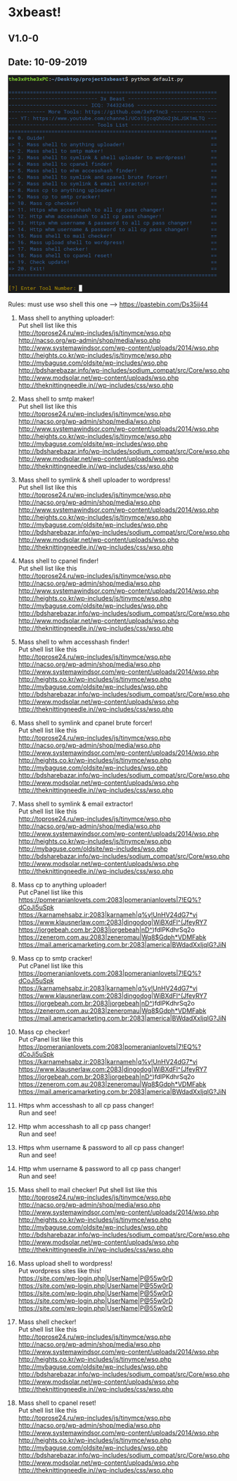 # 3xbeast!
## V1.0-0
## Date: 10-09-2019
<img src="https://raw.githubusercontent.com/3xPr1nc3/3xbeast/master/beast.png" onmouseover=alert(0)>

Rules: must use wso shell this one --> https://pastebin.com/Ds35ij44


1. Mass shell to anything uploader!: <br>
	Put shell list like this<br>
		http://toprose24.ru/wp-includes/js/tinymce/wso.php<br>
		http://nacso.org/wp-admin/shop/media/wso.php<br>
		http://www.systemawindsor.com/wp-content/uploads/2014/wso.php<br>
		http://heights.co.kr/wp-includes/js/tinymce/wso.php<br>
		http://mybaguse.com/oldsite/wp-includes/wso.php<br>
		http://bdsharebazar.info/wp-includes/sodium_compat/src/Core/wso.php<br>
		http://www.modsolar.net/wp-content/uploads/wso.php<br>
		http://theknittingneedle.in//wp-includes/css/wso.php<br>


2. Mass shell to smtp maker!<br>
	Put shell list like this<br>
		http://toprose24.ru/wp-includes/js/tinymce/wso.php<br>
		http://nacso.org/wp-admin/shop/media/wso.php<br>
		http://www.systemawindsor.com/wp-content/uploads/2014/wso.php<br>
		http://heights.co.kr/wp-includes/js/tinymce/wso.php<br>
		http://mybaguse.com/oldsite/wp-includes/wso.php<br>
		http://bdsharebazar.info/wp-includes/sodium_compat/src/Core/wso.php<br>
		http://www.modsolar.net/wp-content/uploads/wso.php<br>
		http://theknittingneedle.in//wp-includes/css/wso.php<br>


3. Mass shell to symlink & shell uploader to wordpress!<br>
	Put shell list like this<br>
		http://toprose24.ru/wp-includes/js/tinymce/wso.php<br>
		http://nacso.org/wp-admin/shop/media/wso.php<br>
		http://www.systemawindsor.com/wp-content/uploads/2014/wso.php<br>
		http://heights.co.kr/wp-includes/js/tinymce/wso.php<br>
		http://mybaguse.com/oldsite/wp-includes/wso.php<br>
		http://bdsharebazar.info/wp-includes/sodium_compat/src/Core/wso.php<br>
		http://www.modsolar.net/wp-content/uploads/wso.php<br>
		http://theknittingneedle.in//wp-includes/css/wso.php<br>


4. Mass shell to cpanel finder!<br>
	Put shell list like this<br>
		http://toprose24.ru/wp-includes/js/tinymce/wso.php<br>
		http://nacso.org/wp-admin/shop/media/wso.php<br>
		http://www.systemawindsor.com/wp-content/uploads/2014/wso.php<br>
		http://heights.co.kr/wp-includes/js/tinymce/wso.php<br>
		http://mybaguse.com/oldsite/wp-includes/wso.php<br>
		http://bdsharebazar.info/wp-includes/sodium_compat/src/Core/wso.php<br>
		http://www.modsolar.net/wp-content/uploads/wso.php<br>
		http://theknittingneedle.in//wp-includes/css/wso.php<br>


5. Mass shell to whm accesshash finder!<br>
	Put shell list like this<br>
		http://toprose24.ru/wp-includes/js/tinymce/wso.php<br>
		http://nacso.org/wp-admin/shop/media/wso.php<br>
		http://www.systemawindsor.com/wp-content/uploads/2014/wso.php<br>
		http://heights.co.kr/wp-includes/js/tinymce/wso.php<br>
		http://mybaguse.com/oldsite/wp-includes/wso.php<br>
		http://bdsharebazar.info/wp-includes/sodium_compat/src/Core/wso.php<br>
		http://www.modsolar.net/wp-content/uploads/wso.php<br>
		http://theknittingneedle.in//wp-includes/css/wso.php<br>


6. Mass shell to symlink and cpanel brute forcer!<br>
	Put shell list like this<br>
		http://toprose24.ru/wp-includes/js/tinymce/wso.php<br>
		http://nacso.org/wp-admin/shop/media/wso.php<br>
		http://www.systemawindsor.com/wp-content/uploads/2014/wso.php<br>
		http://heights.co.kr/wp-includes/js/tinymce/wso.php<br>
		http://mybaguse.com/oldsite/wp-includes/wso.php<br>
		http://bdsharebazar.info/wp-includes/sodium_compat/src/Core/wso.php<br>
		http://www.modsolar.net/wp-content/uploads/wso.php<br>
		http://theknittingneedle.in//wp-includes/css/wso.php<br>


7. Mass shell to symlink & email extractor!<br>
	Put shell list like this<br>
		http://toprose24.ru/wp-includes/js/tinymce/wso.php<br>
		http://nacso.org/wp-admin/shop/media/wso.php<br>
		http://www.systemawindsor.com/wp-content/uploads/2014/wso.php<br>
		http://heights.co.kr/wp-includes/js/tinymce/wso.php<br>
		http://mybaguse.com/oldsite/wp-includes/wso.php<br>
		http://bdsharebazar.info/wp-includes/sodium_compat/src/Core/wso.php<br>
		http://www.modsolar.net/wp-content/uploads/wso.php<br>
		http://theknittingneedle.in//wp-includes/css/wso.php<br>


8. Mass cp to anything uploader!<br>
	Put cPanel list like this<br>
		https://pomeranianlovets.com:2083|pomeranianlovets|7!EQ%?dCoJi5uSpk
		https://karnamehsabz.ir:2083|karnameh|q%y!UnHV24dG7*vi
		https://www.klausnerlaw.com:2083|dingodog|WiBXdFl^(JfeyRY7
		https://jorgebeah.com.br:2083|jorgebeah|nD^)fdlPKdhrSq2o
		https://zenerom.com.au:2083|zeneromau|Wq8$Gdph*VDMFabk
		https://mail.americamarketing.com.br:2083|america|BWdadXxljqIG?JiN


9. Mass cp to smtp cracker!<br>
	Put cPanel list like this<br>
		https://pomeranianlovets.com:2083|pomeranianlovets|7!EQ%?dCoJi5uSpk
		https://karnamehsabz.ir:2083|karnameh|q%y!UnHV24dG7*vi
		https://www.klausnerlaw.com:2083|dingodog|WiBXdFl^(JfeyRY7
		https://jorgebeah.com.br:2083|jorgebeah|nD^)fdlPKdhrSq2o
		https://zenerom.com.au:2083|zeneromau|Wq8$Gdph*VDMFabk
		https://mail.americamarketing.com.br:2083|america|BWdadXxljqIG?JiN


10. Mass cp checker!<br>
	Put cPanel list like this<br>
		https://pomeranianlovets.com:2083|pomeranianlovets|7!EQ%?dCoJi5uSpk
		https://karnamehsabz.ir:2083|karnameh|q%y!UnHV24dG7*vi
		https://www.klausnerlaw.com:2083|dingodog|WiBXdFl^(JfeyRY7
		https://jorgebeah.com.br:2083|jorgebeah|nD^)fdlPKdhrSq2o
		https://zenerom.com.au:2083|zeneromau|Wq8$Gdph*VDMFabk
		https://mail.americamarketing.com.br:2083|america|BWdadXxljqIG?JiN


11. Https whm accesshash to all cp pass changer!<br>
	Run and see!


12. Http whm accesshash to all cp pass changer!<br>
	Run and see!


13. Https whm username & password to all cp pass changer!<br>
	Run and see!


14. Http whm username & password to all cp pass changer! <br>
	Run and see!


15. Mass shell to mail checker!
	Put shell list like this<br>
		http://toprose24.ru/wp-includes/js/tinymce/wso.php<br>
		http://nacso.org/wp-admin/shop/media/wso.php<br>
		http://www.systemawindsor.com/wp-content/uploads/2014/wso.php<br>
		http://heights.co.kr/wp-includes/js/tinymce/wso.php<br>
		http://mybaguse.com/oldsite/wp-includes/wso.php<br>
		http://bdsharebazar.info/wp-includes/sodium_compat/src/Core/wso.php<br>
		http://www.modsolar.net/wp-content/uploads/wso.php<br>
		http://theknittingneedle.in//wp-includes/css/wso.php<br>


16. Mass upload shell to wordpress!<br>
	Put wordpress sites like this!<br>
		https://site.com/wp-login.php|UserName|P@55w0rD<br>
		https://site.com/wp-login.php|UserName|P@55w0rD<br>
		https://site.com/wp-login.php|UserName|P@55w0rD<br>
		https://site.com/wp-login.php|UserName|P@55w0rD<br>
		https://site.com/wp-login.php|UserName|P@55w0rD<br>


17. Mass shell checker!<br>
	Put shell list like this<br>
		http://toprose24.ru/wp-includes/js/tinymce/wso.php<br>
		http://nacso.org/wp-admin/shop/media/wso.php<br>
		http://www.systemawindsor.com/wp-content/uploads/2014/wso.php<br>
		http://heights.co.kr/wp-includes/js/tinymce/wso.php<br>
		http://mybaguse.com/oldsite/wp-includes/wso.php<br>
		http://bdsharebazar.info/wp-includes/sodium_compat/src/Core/wso.php<br>
		http://www.modsolar.net/wp-content/uploads/wso.php<br>
		http://theknittingneedle.in//wp-includes/css/wso.php<br>


18. Mass shell to cpanel reset!<br>
	Put shell list like this<br>
		http://toprose24.ru/wp-includes/js/tinymce/wso.php<br>
		http://nacso.org/wp-admin/shop/media/wso.php<br>
		http://www.systemawindsor.com/wp-content/uploads/2014/wso.php<br>
		http://heights.co.kr/wp-includes/js/tinymce/wso.php<br>
		http://mybaguse.com/oldsite/wp-includes/wso.php<br>
		http://bdsharebazar.info/wp-includes/sodium_compat/src/Core/wso.php<br>
		http://www.modsolar.net/wp-content/uploads/wso.php<br>
		http://theknittingneedle.in//wp-includes/css/wso.php<br>
